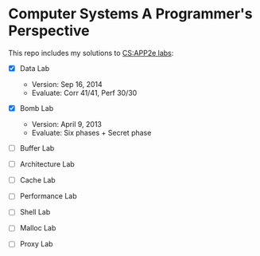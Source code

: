 # Computer Systems A Programmer's Perspective  
This repo includes my solutions to [CS:APP2e labs](http://www.csapp.cs.cmu.edu/public/labs.html):
- [x] Data Lab
  - Version: Sep 16, 2014
  - Evaluate: Corr 41/41, Perf 30/30  
  
- [x] Bomb Lab
  - Version: April 9, 2013
  - Evaluate: Six phases + Secret phase
- [ ] Buffer Lab
- [ ] Architecture Lab
- [ ] Cache Lab
- [ ] Performance Lab
- [ ] Shell Lab
- [ ] Malloc Lab
- [ ] Proxy Lab

